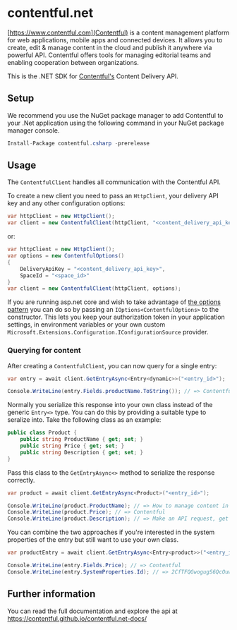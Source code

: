 # contentful.net

[https://www.contentful.com](Contentful) is a content management platform for web applications, mobile apps and connected devices. It allows you to create, edit & manage content in the cloud and publish it anywhere via powerful API. Contentful offers tools for managing editorial teams and enabling cooperation between organizations.

This is the .NET SDK for [Contentful's][1] Content Delivery API.

## Setup

We recommend you use the NuGet package manager to add Contentful to your .Net application using the following command in your NuGet package manager console.

```csharp
Install-Package contentful.csharp -prerelease
```

## Usage

The `ContentfulClient` handles all communication with the Contentful API.

To create a new client you need to pass an `HttpClient`, your delivery API key and any other configuration options:

```csharp
var httpClient = new HttpClient();
var client = new ContentfulClient(httpClient, "<content_delivery_api_key>", "<space_id>");
```

or:

```csharp
var httpClient = new HttpClient();
var options = new ContentfulOptions()
{
    DeliveryApiKey = "<content_delivery_api_key>",
    SpaceId = "<space_id>"
}
var client = new ContentfulClient(httpClient, options);
```

If you are running asp.net core and wish to take advantage of [the options pattern][2] you can do so by passing an `IOptions<ContentfulOptions>` to the constructor. This lets you keep your authorization token in your application settings, in environment variables or your own custom `Microsoft.Extensions.Configuration.IConfigurationSource` provider.

### Querying for content

After creating a `ContentfulClient`, you can now query for a single entry:

```csharp
var entry = await client.GetEntryAsync<Entry<dynamic>>("<entry_id>");

Console.WriteLine(entry.Fields.productName.ToString()); // => Contentful
```

Normally you serialize this response into your own class instead of the generic `Entry<>` type. You can do this by providing a suitable type to seralize into. Take the following class as an example:

```csharp
public class Product {
    public string ProductName { get; set; }
    public string Price { get; set; }
    public string Description { get; set; }
}
```

Pass this class to the `GetEntryAsync<>` method to serialize the response correctly.

```csharp
var product = await client.GetEntryAsync<Product>("<entry_id>");

Console.WriteLine(product.ProductName); // => How to manage content in a developer-friendly manner
Console.WriteLine(product.Price); // => Contentful
Console.WriteLine(product.Description); // => Make an API request, get JSON in return.
```

You can combine the two approaches if you're interested in the system properties of the entry but still want to use your own class.

```csharp
var productEntry = await client.GetEntryAsync<Entry<product>>("<entry_id>");

Console.WriteLine(entry.Fields.Price); // => Contentful
Console.WriteLine(entry.SystemProperties.Id); // => 2CfTFQGwogugS6QcOuwO6q
```

## Further information

You can read the full documentation and explore the api at <https://contentful.github.io/contentful.net-docs/>

[1]: https://www.contentful.com
[2]: https://docs.asp.net/en/latest/fundamentals/configuration.html#options-config-objects
